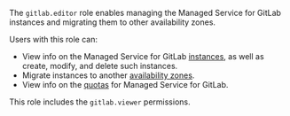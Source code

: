 The `gitlab.editor` role enables managing the Managed Service for GitLab instances and migrating them to other availability zones.

Users with this role can:
* View info on the Managed Service for GitLab [instances](../../managed-gitlab/concepts/index.md#instance), as well as create, modify, and delete such instances.
* Migrate instances to another [availability zones](../../overview/concepts/geo-scope.md).
* View info on the [quotas](../../managed-gitlab/concepts/limits.md#quotas) for Managed Service for GitLab.

This role includes the `gitlab.viewer` permissions.